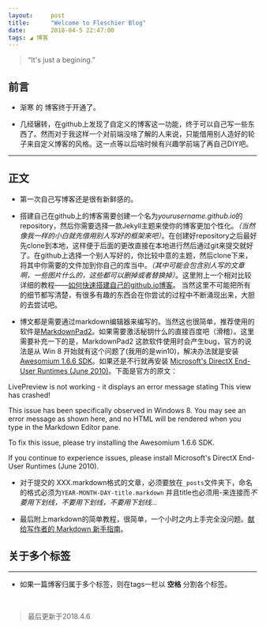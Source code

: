 ```yaml
---
layout:     post
title:      "Welcome to Fleschier Blog"
date:       2018-04-5 22:47:00
tags: ◢ 博客
---
```


> “It's just a begining.”


## 前言

- 渐寒 的 博客终于开通了。

- 几经辗转，在github上发现了自定义的博客这一功能，终于可以自己写一些东西了。然而对于我这样一个对前端没啥了解的人来说，只能借用别人造好的轮子来自定义博客的风格。这一点等以后啥时候有兴趣学前端了再自己DIY吧。

---

## 正文

- 第一次自己写博客还是很有新鲜感的。

- 搭建自己在github上的博客需要创建一个名为*yourusername.github.io*的repository，然后你需要选择一款Jekyll主题来使你的博客更加个性化。*（当然像我一样的小白就先借用别人写好的框架来吧）*。在创建好repository之后最好先clone到本地，这样便于后面的更改直接在本地进行然后通过git来提交就好了。在github上选择一个别人写好的，你比较中意的主题，然后clone下来，将其中你需要的文件加到你自己的库当中。*（其中可能会包含别人写的文章啊，一些图片什么的，这些都可以删掉或者替换掉）*。这里附上一个相对比较详细的教程——[如何快速搭建自己的github.io博客](https://blog.csdn.net/walkerhau/article/details/77394659?utm_source=debugrun&utm_medium=referral)。
当然这里不可能把所有的细节都写清楚，有很多有趣的东西会在你尝试的过程中不断涌现出来，大胆的去尝试吧。


- 博文都是需要通过markdown编辑器来编写的。当然这也很简单，推荐使用的软件是[MarkdownPad2](http://markdownpad.com/)。如果需要激活秘钥什么的直接百度吧（滑稽）。这里需要补充一下的是，MarkdownPad2 这款软件使用时会产生bug，官方的说法是从 Win 8 开始就有这个问题了(我用的是win10)，解决办法就是安装 [Awesomium 1.6.6 SDK](http://markdownpad.com/download/awesomium_v1.6.6_sdk_win.exe)。如果还是不行就再安装 [Microsoft's DirectX End-User Runtimes (June 2010)](http://www.microsoft.com/en-us/download/details.aspx?id=8109)。下面是官方的原文：
>
LivePreview is not working - it displays an error message stating This view has crashed!
>  
This issue has been specifically observed in Windows 8. You may see an error message as shown here, and no HTML will be rendered when you type in the Markdown Editor pane.
>
To fix this issue, please try installing the Awesomium 1.6.6 SDK.
>
If you continue to experience issues, please install Microsoft's DirectX End-User Runtimes (June 2010).

- 对于提交的 XXX.markdown格式的文章，必须要放在`_posts`文件夹下，命名的格式必须为`YEAR-MONTH-DAY-title.markdown`
并且title也必须用-来连接而*不要用下划线，不要用下划线，不要用下划线...*

- 最后附上markdown的简单教程，很简单，一个小时之内上手完全没问题。[献给写作者的 Markdown 新手指南](https://www.jianshu.com/p/q81RER)。

## 关于多个标签
---

- 如果一篇博客归属于多个标签，则在tags一栏以 **空格** 分割各个标签。

<br>

>最后更新于2018.4.6
